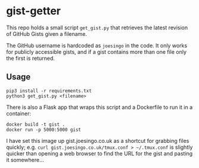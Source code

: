 # gist-getter #

This repo holds a small script `get_gist.py` that retrieves the latest revision
of GitHub Gists given a filename.

The GitHub username is hardcoded as `joesingo` in the code. It only works for
publicly accessible gists, and if a gist contains more than one file only the
first is returned.

## Usage ##

```
pip3 install -r requirements.txt
python3 get_gist.py <filename>
```

There is also a Flask app that wraps this script and a Dockerfile to run it in
a container:

```
docker build -t gist .
docker run -p 5000:5000 gist
```

I have set this image up gist.joesingo.co.uk as a shortcut for grabbing files
quickly; e.g. `curl gist.joesingo.co.uk/tmux.conf > ~/.tmux.conf` is slightly
quicker than opening a web browser to find the URL for the gist and pasting it
somewhere...
